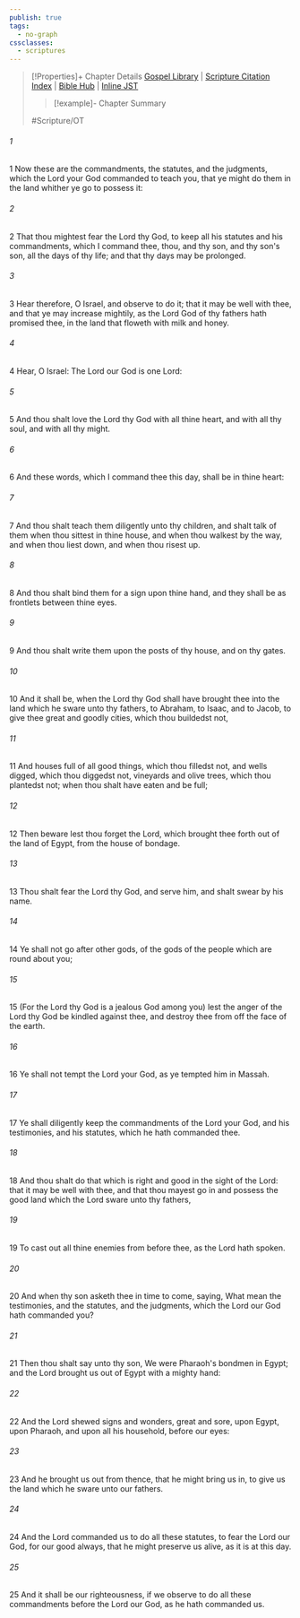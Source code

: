 ```yaml
---
publish: true
tags:
  - no-graph
cssclasses:
  - scriptures
---
```

>[!Properties]+ Chapter Details
>[Gospel Library](https://churchofjesuschrist.org/study/scriptures/ot/deut/6?lang=eng)    |    [Scripture Citation Index](https://scriptures.byu.edu/#06906::c06906)    |    [Bible Hub](https://biblehub.com/deuteronomy/6.htm)    |    [Inline JST](https://scripturetoolbox.com/html/ic/Deuteronomy/6.html)
>>[!example]- Chapter Summary
>> 
> 
>
>#Scripture/OT
###### 1
1 Now these are the commandments, the statutes, and the judgments, which the Lord your God commanded to teach you, that ye might do them in the land whither ye go to possess it:
###### 2
2 That thou mightest fear the Lord thy God, to keep all his statutes and his commandments, which I command thee, thou, and thy son, and thy son's son, all the days of thy life; and that thy days may be prolonged.
###### 3
3 Hear therefore, O Israel, and observe to do it; that it may be well with thee, and that ye may increase mightily, as the Lord God of thy fathers hath promised thee, in the land that floweth with milk and honey.
###### 4
4 Hear, O Israel: The Lord our God is one Lord:
###### 5
5 And thou shalt love the Lord thy God with all thine heart, and with all thy soul, and with all thy might.
###### 6
6 And these words, which I command thee this day, shall be in thine heart:
###### 7
7 And thou shalt teach them diligently unto thy children, and shalt talk of them when thou sittest in thine house, and when thou walkest by the way, and when thou liest down, and when thou risest up.
###### 8
8 And thou shalt bind them for a sign upon thine hand, and they shall be as frontlets between thine eyes.
###### 9
9 And thou shalt write them upon the posts of thy house, and on thy gates.
###### 10
10 And it shall be, when the Lord thy God shall have brought thee into the land which he sware unto thy fathers, to Abraham, to Isaac, and to Jacob, to give thee great and goodly cities, which thou buildedst not,
###### 11
11 And houses full of all good things, which thou filledst not, and wells digged, which thou diggedst not, vineyards and olive trees, which thou plantedst not; when thou shalt have eaten and be full;
###### 12
12 Then beware lest thou forget the Lord, which brought thee forth out of the land of Egypt, from the house of bondage.
###### 13
13 Thou shalt fear the Lord thy God, and serve him, and shalt swear by his name.
###### 14
14 Ye shall not go after other gods, of the gods of the people which are round about you;
###### 15
15 (For the Lord thy God is a jealous God among you) lest the anger of the Lord thy God be kindled against thee, and destroy thee from off the face of the earth.
###### 16
16 Ye shall not tempt the Lord your God, as ye tempted him in Massah.
###### 17
17 Ye shall diligently keep the commandments of the Lord your God, and his testimonies, and his statutes, which he hath commanded thee.
###### 18
18 And thou shalt do that which is right and good in the sight of the Lord: that it may be well with thee, and that thou mayest go in and possess the good land which the Lord sware unto thy fathers,
###### 19
19 To cast out all thine enemies from before thee, as the Lord hath spoken.
###### 20
20 And when thy son asketh thee in time to come, saying, What mean the testimonies, and the statutes, and the judgments, which the Lord our God hath commanded you?
###### 21
21 Then thou shalt say unto thy son, We were Pharaoh's bondmen in Egypt; and the Lord brought us out of Egypt with a mighty hand:
###### 22
22 And the Lord shewed signs and wonders, great and sore, upon Egypt, upon Pharaoh, and upon all his household, before our eyes:
###### 23
23 And he brought us out from thence, that he might bring us in, to give us the land which he sware unto our fathers.
###### 24
24 And the Lord commanded us to do all these statutes, to fear the Lord our God, for our good always, that he might preserve us alive, as it is at this day.
###### 25
25 And it shall be our righteousness, if we observe to do all these commandments before the Lord our God, as he hath commanded us.
